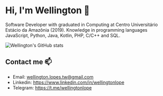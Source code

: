# Hi, I'm Wellington 🖖

Software Developer with graduated in Computing at Centro Universitário Estácio da Amazônia (2019). Knowledge in programming languages JavaScript, Python, Java, Kotlin, PHP, C/C++ and SQL.

![Wellington's GitHub stats](https://github-readme-stats.vercel.app/api?username=wellingtonlope&show_icons=true&theme=radical)

## Contact me 📫
- Email: wellington.lopes.tw@gmail.com
- Linkedin: https://www.linkedin.com/in/wellingtonlope
- Telegram: https://t.me/wellingtonlope
